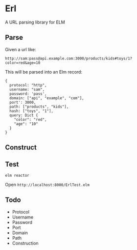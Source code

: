 # Erl

A URL parsing library for ELM

## Parse

Given a url like:

```
http://sam:pass@api.example.com:3000/products/kids#toys/1?color=red&age=10
```

This will be parsed into an Elm record:

```
{
  protocol: "http",
  username: "sam",
  password: 'pass',
  domain: ["api", "example", "com"],
  port': 3000,
  path: ["products", "kids"],
  hash: ["toys", "1"],
  query: Dict {
    "color": "red",
    "age": "10"
  }
}
```

## Construct

## Test

```
elm reactor
```

Open `http://localhost:8000/ErlTest.elm`

## Todo

- Protocol
- Username
- Password
- Port
- Domain
- Path
- Construction
